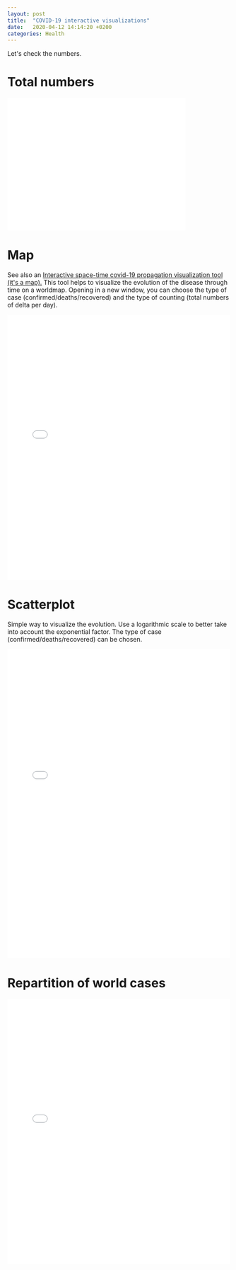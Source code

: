 ```yaml
---
layout: post
title:  "COVID-19 interactive visualizations"
date:   2020-04-12 14:14:20 +0200
categories: Health
---
```


Let's check the numbers.

# Total numbers

<iframe width="80%" height="300" frameborder="0" scrolling="no" src="//plotly.com/~stephanefevrier/16.embed?showlink=false"></iframe>

# Map

See also an [Interactive space-time covid-19 propagation visualization tool (it's a map).](/map.html) 
This tool helps to visualize the evolution of the disease through time on a worldmap. Opening in a new window, you can choose the type of case (confirmed/deaths/recovered) and the type of counting (total numbers of delta per day).

<iframe width="100%" height="600" frameborder="0" scrolling="no" src="//plotly.com/~stephanefevrier/41.embed?showlink=false"></iframe>

# Scatterplot

Simple way to visualize the evolution. Use a logarithmic scale to better take into account the exponential factor. The type of case (confirmed/deaths/recovered) can be chosen.

<iframe width="100%" height="700" frameborder="0" scrolling="no" src="//plotly.com/~stephanefevrier/18.embed?showlink=false"></iframe>

# Repartition of world cases


<iframe width="100%" height="600" frameborder="0" scrolling="no" src="//plotly.com/~stephanefevrier/28.embed?showlink=false"></iframe>